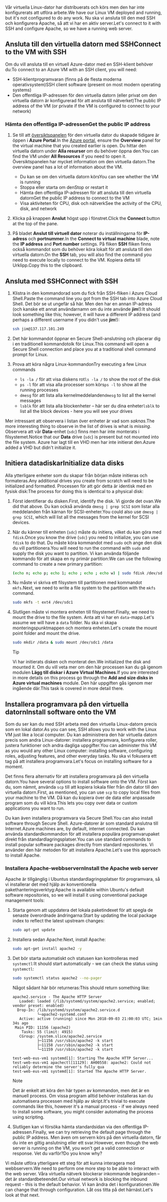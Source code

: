 <span data-ttu-id="7edcb-101">Vår virtuella Linux-dator har distribuerats och körs men den har inte konfigurerats att utföra arbete.</span><span class="sxs-lookup"><span data-stu-id="7edcb-101">We have our Linux VM deployed and running, but it's not configured to do any work.</span></span> <span data-ttu-id="7edcb-102">Nu ska vi ansluta till den med SSH och konfigurera Apache, så att vi har en aktiv server.</span><span class="sxs-lookup"><span data-stu-id="7edcb-102">Let's connect to it with SSH and configure Apache, so we have a running web server.</span></span>

## <a name="connect-to-the-vm-with-ssh"></a><span data-ttu-id="7edcb-103">Ansluta till den virtuella datorn med SSH</span><span class="sxs-lookup"><span data-stu-id="7edcb-103">Connect to the VM with SSH</span></span>

<span data-ttu-id="7edcb-104">Om du vill ansluta till en virtuell Azure-dator med en SSH-klient behöver du:</span><span class="sxs-lookup"><span data-stu-id="7edcb-104">To connect to an Azure VM with an SSH client, you will need:</span></span>

- <span data-ttu-id="7edcb-105">SSH-klientprogramvaran (finns på de flesta moderna operativsystem)</span><span class="sxs-lookup"><span data-stu-id="7edcb-105">SSH client software (present on most modern operating systems)</span></span>
- <span data-ttu-id="7edcb-106">Den offentliga IP-adressen för den virtuella datorn (eller privat om den virtuella datorn är konfigurerad för att ansluta till nätverket)</span><span class="sxs-lookup"><span data-stu-id="7edcb-106">The public IP address of the VM (or private if the VM is configured to connect to your network)</span></span>

### <a name="get-the-public-ip-address"></a><span data-ttu-id="7edcb-107">Hämta den offentliga IP-adressen</span><span class="sxs-lookup"><span data-stu-id="7edcb-107">Get the public IP address</span></span>

1. <span data-ttu-id="7edcb-108">Se till att [översiktspanelen](https://portal.azure.com/learn.docs.microsoft.com?azure-portal=true) för den virtuella dator du skapade tidigare är öppen i **Azure Portal**.</span><span class="sxs-lookup"><span data-stu-id="7edcb-108">In the [Azure portal](https://portal.azure.com/learn.docs.microsoft.com?azure-portal=true), ensure the **Overview** panel for the virtual machine that you created earlier is open.</span></span> <span data-ttu-id="7edcb-109">Du hittar den virtuella datorn under **Alla resurser** om du behöver öppna den.</span><span class="sxs-lookup"><span data-stu-id="7edcb-109">You can find the VM under **All Resources** if you need to open it.</span></span> <span data-ttu-id="7edcb-110">Översiktspanelen har mycket information om den virtuella datorn.</span><span class="sxs-lookup"><span data-stu-id="7edcb-110">The overview panel has a lot of information about the VM.</span></span>

    - <span data-ttu-id="7edcb-111">Du kan se om den virtuella datorn körs</span><span class="sxs-lookup"><span data-stu-id="7edcb-111">You can see whether the VM is running</span></span>
    - <span data-ttu-id="7edcb-112">Stoppa eller starta om den</span><span class="sxs-lookup"><span data-stu-id="7edcb-112">Stop or restart it</span></span>
    - <span data-ttu-id="7edcb-113">Hämta den offentliga IP-adressen för att ansluta till den virtuella datorn</span><span class="sxs-lookup"><span data-stu-id="7edcb-113">Get the public IP address to connect to the VM</span></span>
    - <span data-ttu-id="7edcb-114">Visa aktiviteten för CPU, disk och nätverk</span><span class="sxs-lookup"><span data-stu-id="7edcb-114">See the activity of the CPU, disk, and network</span></span>

1. <span data-ttu-id="7edcb-115">Klicka på knappen **Anslut** högst upp i fönstret.</span><span class="sxs-lookup"><span data-stu-id="7edcb-115">Click the **Connect** button at the top of the pane.</span></span>

1. <span data-ttu-id="7edcb-116">På bladet **Anslut till virtuell dator** noterar du inställningarna för **IP-adress** och **portnummer**.</span><span class="sxs-lookup"><span data-stu-id="7edcb-116">In the **Connect to virtual machine** blade, note the **IP address** and **Port number** settings.</span></span> <span data-ttu-id="7edcb-117">På fliken **SSH** fliken finns också kommandot som du behöver köra lokalt för att ansluta till den virtuella datorn.</span><span class="sxs-lookup"><span data-stu-id="7edcb-117">On the **SSH** tab, you will also find the command you need to execute locally to connect to the VM.</span></span> <span data-ttu-id="7edcb-118">Kopiera detta till Urklipp.</span><span class="sxs-lookup"><span data-stu-id="7edcb-118">Copy this to the clipboard.</span></span>

## <a name="connect-with-ssh"></a><span data-ttu-id="7edcb-119">Ansluta med SSH</span><span class="sxs-lookup"><span data-stu-id="7edcb-119">Connect with SSH</span></span>

1. <span data-ttu-id="7edcb-120">Klistra in den kommandorad som du fick från SSH-fliken i Azure Cloud Shell.</span><span class="sxs-lookup"><span data-stu-id="7edcb-120">Paste the command line you got from the SSH tab into Azure Cloud Shell.</span></span> <span data-ttu-id="7edcb-121">Det bör se ut ungefär så här. Men den har en annan IP-adress (och kanske ett annat användarnamn om du inte använde **jim**!):</span><span class="sxs-lookup"><span data-stu-id="7edcb-121">It should look something like this; however, it will have a different IP address (and perhaps a different username if you didn't use **jim**!):</span></span>

    ```bash
    ssh jim@137.117.101.249
    ```

1. <span data-ttu-id="7edcb-122">Det här kommandot öppnar en Secure Shell-anslutning och placerar dig i en traditionell kommandotolk för Linux.</span><span class="sxs-lookup"><span data-stu-id="7edcb-122">This command will open a Secure Shell connection and place you at a traditional shell command prompt for Linux.</span></span>

1. <span data-ttu-id="7edcb-123">Prova att köra några Linux-kommandon</span><span class="sxs-lookup"><span data-stu-id="7edcb-123">Try executing a few Linux commands</span></span>
    - <span data-ttu-id="7edcb-124">`ls -la /` för att visa diskens rot</span><span class="sxs-lookup"><span data-stu-id="7edcb-124">`ls -la /` to show the root of the disk</span></span>
    - <span data-ttu-id="7edcb-125">`ps -l` för att visa alla processer som körs</span><span class="sxs-lookup"><span data-stu-id="7edcb-125">`ps -l` to show all the running processes</span></span>
    - <span data-ttu-id="7edcb-126">`dmesg` för att lista alla kernelmeddelanden</span><span class="sxs-lookup"><span data-stu-id="7edcb-126">`dmesg` to list all the kernel messages</span></span>
    - <span data-ttu-id="7edcb-127">`lsblk` för att lista alla blockenheter – här ser du dina enheter</span><span class="sxs-lookup"><span data-stu-id="7edcb-127">`lsblk` to list all the block devices - here you will see your drives</span></span>

<span data-ttu-id="7edcb-128">Mer intressant att observera i listan över enheter är vad som _saknas_.</span><span class="sxs-lookup"><span data-stu-id="7edcb-128">The more interesting thing to observe in the list of drives is what is _missing_.</span></span> <span data-ttu-id="7edcb-129">Observera att vår **Data**-enhet (`sdc`) finns men har inte monterats i filsystemet.</span><span class="sxs-lookup"><span data-stu-id="7edcb-129">Notice that our **Data** drive (`sdc`) is present but not mounted into the file system.</span></span> <span data-ttu-id="7edcb-130">Azure har lagt till en VHD men har inte initierat den.</span><span class="sxs-lookup"><span data-stu-id="7edcb-130">Azure added a VHD but didn't initialize it.</span></span>

## <a name="initialize-data-disks"></a><span data-ttu-id="7edcb-131">Initiera datadiskar</span><span class="sxs-lookup"><span data-stu-id="7edcb-131">Initialize data disks</span></span>

<span data-ttu-id="7edcb-132">Alla ytterligare enheter som du skapar från början måste initieras och formateras.</span><span class="sxs-lookup"><span data-stu-id="7edcb-132">Any additional drives you create from scratch will need to be initialized and formatted.</span></span> <span data-ttu-id="7edcb-133">Processen för att gör detta är identisk med en fysisk disk:</span><span class="sxs-lookup"><span data-stu-id="7edcb-133">The process for doing this is identical to a physical disk:</span></span>

1. <span data-ttu-id="7edcb-134">Först identifierar du disken.</span><span class="sxs-lookup"><span data-stu-id="7edcb-134">First, identify the disk.</span></span> <span data-ttu-id="7edcb-135">Vi gjorde det ovan.</span><span class="sxs-lookup"><span data-stu-id="7edcb-135">We did that above.</span></span> <span data-ttu-id="7edcb-136">Du kan också använda `dmesg | grep SCSI` som listar alla meddelanden från kärnan för SCSI-enheter.</span><span class="sxs-lookup"><span data-stu-id="7edcb-136">You could also use `dmesg | grep SCSI`, which will list all the messages from the kernel for SCSI devices.</span></span>

1. <span data-ttu-id="7edcb-137">När du känner till enheten (`sdc`) måste du initiera, vilket du kan göra med `fdisk`.</span><span class="sxs-lookup"><span data-stu-id="7edcb-137">Once you know the drive (`sdc`) you need to initialize, you can use `fdisk` to do that.</span></span> <span data-ttu-id="7edcb-138">Du måste köra kommandot med `sudo` och ange den disk du vill partitionera.</span><span class="sxs-lookup"><span data-stu-id="7edcb-138">You will need to run the command with `sudo` and supply the disk you want to partition.</span></span> <span data-ttu-id="7edcb-139">Vi kan använda följande kommando för att skapa en ny primär partition:</span><span class="sxs-lookup"><span data-stu-id="7edcb-139">We can use the following command to create a new primary partition:</span></span>

    ```bash
    (echo n; echo p; echo 1; echo ; echo ; echo w) | sudo fdisk /dev/sdc
    ```

1. <span data-ttu-id="7edcb-140">Nu måste vi skriva ett filsystem till partitionen med kommandot `mkfs`.</span><span class="sxs-lookup"><span data-stu-id="7edcb-140">Next, we need to write a file system to the partition with the `mkfs` command.</span></span>

    ```bash
    sudo mkfs -t ext4 /dev/sdc1
    ```

1. <span data-ttu-id="7edcb-141">Slutligen måste vi montera enheten till filsystemet.</span><span class="sxs-lookup"><span data-stu-id="7edcb-141">Finally, we need to mount the drive to the file system.</span></span> <span data-ttu-id="7edcb-142">Anta att vi har en `data`-mapp.</span><span class="sxs-lookup"><span data-stu-id="7edcb-142">Let's assume we will have a `data` folder.</span></span> <span data-ttu-id="7edcb-143">Nu ska vi skapa monteringspunktmappen och montera enheten.</span><span class="sxs-lookup"><span data-stu-id="7edcb-143">Let's create the mount point folder and mount the drive.</span></span>

    ```bash
    sudo mkdir /data & sudo mount /dev/sdc1 /data
    ```

    > [!TIP]
    > <span data-ttu-id="7edcb-144">Vi har initierats disken och monterat den.</span><span class="sxs-lookup"><span data-stu-id="7edcb-144">We initialized the disk and mounted it.</span></span> <span data-ttu-id="7edcb-145">Om du vill veta mer om den här processen kan du gå igenom modulen **Lägg till diskar i Azure Virtual Machines**.</span><span class="sxs-lookup"><span data-stu-id="7edcb-145">If you are interested in more details on this process go through the **Add and size disks in Azure virtual machines** module.</span></span> <span data-ttu-id="7edcb-146">Den här uppgiften gås igenom mer ingående där.</span><span class="sxs-lookup"><span data-stu-id="7edcb-146">This task is covered in more detail there.</span></span>

## <a name="install-software-onto-the-vm"></a><span data-ttu-id="7edcb-147">Installera programvara på den virtuella datorn</span><span class="sxs-lookup"><span data-stu-id="7edcb-147">Install software onto the VM</span></span>

<span data-ttu-id="7edcb-148">Som du ser kan du med SSH arbeta med den virtuella Linux-datorn precis som en lokal dator.</span><span class="sxs-lookup"><span data-stu-id="7edcb-148">As you can see, SSH allows you to work with the Linux VM just like a local computer.</span></span> <span data-ttu-id="7edcb-149">Du kan administrera den här virtuella datorn precis som andra Linux-datorer: installera programvara, konfigurera roller, justera funktioner och andra dagliga uppgifter.</span><span class="sxs-lookup"><span data-stu-id="7edcb-149">You can administer this VM as you would any other Linux computer: installing software, configuring roles, adjusting features, and other everyday tasks.</span></span> <span data-ttu-id="7edcb-150">Nu ska vi fokusera ett tag på att installera programvara.</span><span class="sxs-lookup"><span data-stu-id="7edcb-150">Let's focus on installing software for a moment.</span></span>

<span data-ttu-id="7edcb-151">Det finns flera alternativ för att installera programvara på den virtuella datorn.</span><span class="sxs-lookup"><span data-stu-id="7edcb-151">You have several options to install software onto the VM.</span></span> <span data-ttu-id="7edcb-152">Först kan du, som nämnt, använda `scp` till att kopiera lokala filer från din dator till den virtuella datorn.</span><span class="sxs-lookup"><span data-stu-id="7edcb-152">First, as mentioned, you can use `scp` to copy local files from your machine to the VM.</span></span> <span data-ttu-id="7edcb-153">Då kan du kopiera över de data eller anpassade program som du vill köra.</span><span class="sxs-lookup"><span data-stu-id="7edcb-153">This lets you copy over data or custom applications you want to run.</span></span>

<span data-ttu-id="7edcb-154">Du kan även installera programvara via Secure Shell.</span><span class="sxs-lookup"><span data-stu-id="7edcb-154">You can also install software through Secure Shell.</span></span> <span data-ttu-id="7edcb-155">Azure-datorer är som standard anslutna till Internet.</span><span class="sxs-lookup"><span data-stu-id="7edcb-155">Azure machines are, by default, internet connected.</span></span> <span data-ttu-id="7edcb-156">Du kan använda standardkommandon för att installera populära programvarupaket direkt från standardlagringsplatser.</span><span class="sxs-lookup"><span data-stu-id="7edcb-156">You can use standard commands to install popular software packages directly from standard repositories.</span></span> <span data-ttu-id="7edcb-157">Vi använder den här metoden för att installera Apache.</span><span class="sxs-lookup"><span data-stu-id="7edcb-157">Let's use this approach to install Apache.</span></span>

### <a name="install-the-apache-web-server"></a><span data-ttu-id="7edcb-158">Installera Apache-webbservern</span><span class="sxs-lookup"><span data-stu-id="7edcb-158">Install the Apache web server</span></span>

<span data-ttu-id="7edcb-159">Apache är tillgänglig i Ubuntus standardlagringsplatser för programvara, så vi installerar det med hjälp av konventionella pakethanteringsverktyg:</span><span class="sxs-lookup"><span data-stu-id="7edcb-159">Apache is available within Ubuntu's default software repositories, so we will install it using conventional package management tools:</span></span>

1. <span data-ttu-id="7edcb-160">Starta genom att uppdatera det lokala paketindexet för att spegla de senaste överordnade ändringarna:</span><span class="sxs-lookup"><span data-stu-id="7edcb-160">Start by updating the local package index to reflect the latest upstream changes:</span></span>

    ```bash
    sudo apt-get update
    ```

1. <span data-ttu-id="7edcb-161">Installera sedan Apache:</span><span class="sxs-lookup"><span data-stu-id="7edcb-161">Next, install Apache:</span></span>

    ```bash
    sudo apt-get install apache2 -y
    ```

1. <span data-ttu-id="7edcb-162">Det bör starta automatiskt och statusen kan kontrolleras med `systemctl`:</span><span class="sxs-lookup"><span data-stu-id="7edcb-162">It should start automatically - we can check the status using `systemctl`:</span></span>

    ```bash
    sudo systemctl status apache2 --no-pager
    ```

    <span data-ttu-id="7edcb-163">Något sådant här bör returneras:</span><span class="sxs-lookup"><span data-stu-id="7edcb-163">This should return something like:</span></span>

    ```output
    apache2.service - The Apache HTTP Server
       Loaded: loaded (/lib/systemd/system/apache2.service; enabled; vendor preset: enabled)
      Drop-In: /lib/systemd/system/apache2.service.d
               └─apache2-systemd.conf
       Active: active (running) since Mon 2018-09-03 21:00:03 UTC; 1min 34s ago
     Main PID: 11156 (apache2)
        Tasks: 55 (limit: 4915)
       CGroup: /system.slice/apache2.service
               ├─11156 /usr/sbin/apache2 -k start
               ├─11158 /usr/sbin/apache2 -k start
               └─11159 /usr/sbin/apache2 -k start

    test-web-eus-vm1 systemd[1]: Starting The Apache HTTP Server...
    test-web-eus-vm1 apachectl[11129]: AH00558: apache2: Could not reliably determine the server's fully qua
    test-web-eus-vm1 systemd[1]: Started The Apache HTTP Server.
    ```
    > [!NOTE]
    > <span data-ttu-id="7edcb-164">Det är enkelt att köra den här typen av kommandon, men det är en manuell process. Om vissa program alltid behöver installeras kan du automatisera processen med hjälp av skript.</span><span class="sxs-lookup"><span data-stu-id="7edcb-164">It's trivial to execute commands like this, however it's a manual process - if we always need to install some software, you might consider automating the process using scripting.</span></span>

1. <span data-ttu-id="7edcb-165">Slutligen kan vi försöka hämta standardsidan via den offentliga IP-adressen.</span><span class="sxs-lookup"><span data-stu-id="7edcb-165">Finally, we can try retrieving the default page through the public IP address.</span></span> <span data-ttu-id="7edcb-166">Men även om servern körs på den virtuella datorn, får du inte en giltig anslutning eller ett svar.</span><span class="sxs-lookup"><span data-stu-id="7edcb-166">However, even though the web server is running on the VM, you won't get a valid connection or response.</span></span> <span data-ttu-id="7edcb-167">Vet du varför?</span><span class="sxs-lookup"><span data-stu-id="7edcb-167">Do you know why?</span></span>

<span data-ttu-id="7edcb-168">Vi måste utföra ytterligare ett steg för att kunna interagera med webbservern.</span><span class="sxs-lookup"><span data-stu-id="7edcb-168">We need to perform one more step to be able to interact with the web server.</span></span> <span data-ttu-id="7edcb-169">Våra virtuella nätverk blockerar inkommande begäranden – det är standardbeteendet.</span><span class="sxs-lookup"><span data-stu-id="7edcb-169">Our virtual network is blocking the inbound request - this is the default behavior.</span></span> <span data-ttu-id="7edcb-170">Vi kan ändra det i konfigurationen.</span><span class="sxs-lookup"><span data-stu-id="7edcb-170">We can change that through configuration.</span></span> <span data-ttu-id="7edcb-171">Låt oss titta på det härnäst.</span><span class="sxs-lookup"><span data-stu-id="7edcb-171">Let's look at that next.</span></span>